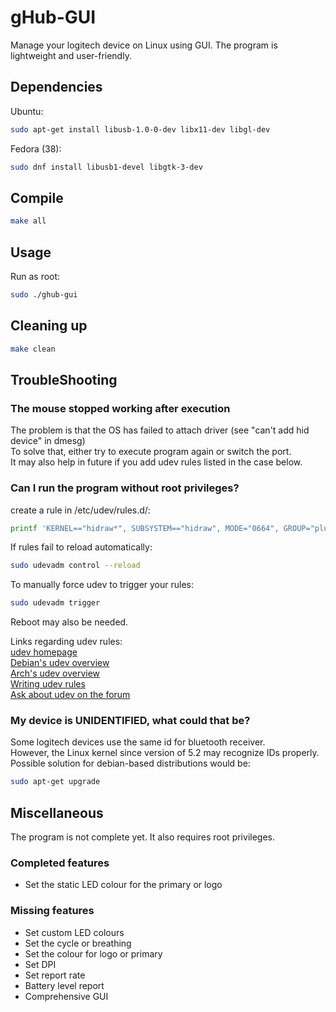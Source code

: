 # gHub-GUI
Manage your logitech device on Linux using GUI.
The program is lightweight and user-friendly.

## Dependencies

Ubuntu:

```bash
sudo apt-get install libusb-1.0-0-dev libx11-dev libgl-dev
```

Fedora (38):

```bash
sudo dnf install libusb1-devel libgtk-3-dev
```

## Compile

```bash
make all
```

## Usage

Run as root:
```bash
sudo ./ghub-gui
```

## Cleaning up

```bash
make clean
```

## TroubleShooting

### The mouse stopped working after execution
The problem is that the OS has failed to attach driver (see "can't add hid device" in dmesg)  
To solve that, either try to execute program again or switch the port.  
It may also help in future if you add udev rules listed in the case below.

### Can I run the program without root privileges?

create a rule in /etc/udev/rules.d/:

```bash
printf 'KERNEL=="hidraw*", SUBSYSTEM=="hidraw", MODE="0664", GROUP="plugdev"\nSUBSYSTEM=="usb", ATTRS{idVendor}=="046d", ATTRS{idProduct}=="c083", GROUP="ubuntu", MODE="066"\nSUBSYSTEM=="usb_DEVICE", ATTRS{idVendor}=="046d", ATTRS{idProduct}=="c083", GROUP="ubuntu", MODE="066"' | sudo tee /etc/udev/rules.d/99-hidraw-permission.rules
```

If rules fail to reload automatically:

```bash
sudo udevadm control --reload
```

To manually force udev to trigger your rules:

```bash
sudo udevadm trigger
```
Reboot may also be needed.  

Links regarding udev rules:  
[udev homepage](http://www.kernel.org/pub/linux/utils/kernel/hotplug/udev/udev.html)  
[Debian's udev overview](http://wiki.debian.org/udev)  
[Arch's udev overview](https://wiki.archlinux.org/index.php/udev)  
[Writing udev rules](http://www.reactivated.net/udevrules.php)  
[Ask about udev on the forum](http://vger.kernel.org/vger-lists.html#linux-hotplug)  

### My device is UNIDENTIFIED, what could that be?
Some logitech devices use the same id for bluetooth receiver.  
However, the Linux kernel since version of 5.2 may recognize IDs properly.  
Possible solution for debian-based distributions would be:  

```bash
sudo apt-get upgrade
```

## Miscellaneous
The program is not complete yet.
It also requires root privileges.

### Completed features
- Set the static LED colour for the primary or logo

### Missing features
- Set custom LED colours
- Set the cycle or breathing
- Set the colour for logo or primary
- Set DPI
- Set report rate
- Battery level report
- Comprehensive GUI
